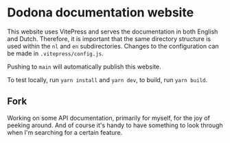 # Dodona documentation website

This website uses VitePress and serves the documentation in both English and Dutch. Therefore, it is important that the same directory structure is used within the `nl` and `en` subdirectories. Changes to the configuration can be made in `.vitepress/config.js`.

Pushing to `main` will automatically publish this website.

To test locally, run `yarn install` and `yarn dev`, to build, run `yarn build`.

## Fork
Working on some API documentation, primarily for myself, for the joy of peeking around. And of course it's handy to have something to look through when I'm searching for a certain feature.
